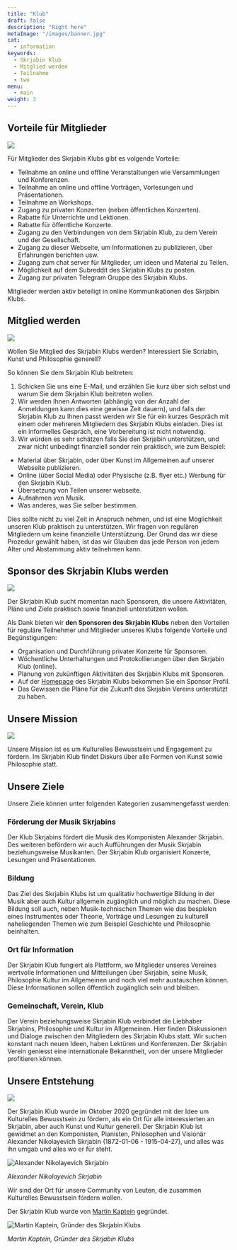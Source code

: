 ```yaml
---
title: "Klub"
draft: false
description: "Right here"
metaImage: "/images/banner.jpg" 
cat:
  - information
keywords:
  - Skrjabin Klub
  - Mitglied werden
  - Teilnahme
  - two
menu:
  - main
weight: 3
---
```


## Vorteile für Mitglieder

![](membership.jpg)

Für Mitglieder des Skrjabin Klubs gibt es volgende Vorteile:


- Teilnahme an online und offline Veranstaltungen wie Versammlungen und Konferenzen.
- Teilnahme an online und offline Vorträgen, Vorlesungen und Präsentationen.
- Teilnahme an Workshops.
- Zugang zu privaten Konzerten (neben öffentlichen Konzerten).
- Rabatte für Unterrichte und Lektionen.
- Rabatte für öffentliche Konzerte.
- Zugang zu den Verbindungen von dem Skrjabin Klub, zu dem Verein und der Gesellschaft.
- Zugang zu dieser Webseite, um Informationen zu publizieren, über Erfahrungen berichten usw.
- Zugang zum chat server für Mitglieder, um ideen und Material zu Teilen.
- Möglichkeit auf dem Subreddit des Skrjabin Klubs zu posten.
- Zugang zur privaten Telegram Gruppe des Skrjabin Klubs.

Mitglieder werden aktiv beteiligt in online Kommunikationen des Skrjabin Klubs.

## Mitglied werden

![](join.jpg)

Wollen Sie Mitglied des Skrjabin Klubs werden?
Interessiert Sie Scriabin, Kunst und Philosophie generell?

So können Sie dem Skrjabin Klub beitreten:

1. Schicken Sie uns eine E-Mail, und erzählen Sie kurz über sich selbst und warum Sie dem Skrjabin Klub beitreten wollen.
2. Wir werden Ihnen Antworten (abhängig von der Anzahl der Anmeldungen kann dies eine gewisse Zeit dauern), und falls der Skrjabin Klub zu Ihnen passt werden wir Sie für ein kurzes Gespräch mit einem oder mehreren Mitgliedern des Skrjabin Klubs einladen. Dies ist ein informelles Gespräch, eine Vorbereitung ist nicht notwendig.
3. Wir würden es sehr schätzen falls Sie den Skrjabin unterstützen, und zwar nicht unbedingt finanziell sonder rein praktisch, wie zum Beispiel:
- Material über Skrjabin, oder über Kunst im Allgemeinen auf unserer Webseite publizieren.
- Online (über Social Media) oder Physische (z.B. flyer etc.) Werbung für den Skrjabin Klub.
- Übersetzung von Teilen unserer webseite.
- Aufnahmen von Musik.
- Was anderes, was Sie selber bestimmen.

Dies sollte nicht zu viel Zeit in Anspruch nehmen, und ist eine Möglichkeit unseren Klub praktisch zu unterstützen.
Wir fragen von regulären Mitgliedern um keine finanzielle Unterstützung.
Der Grund das wir diese Prozedur gewählt haben, ist das wir Glauben das jede Person von jedem Alter und Abstammung aktiv teilnehmen kann.

## Sponsor des Skrjabin Klubs werden

![](sponsor.jpg)

Der Skrjabin Klub sucht momentan nach Sponsoren, die unsere Aktivitäten, Pläne und Ziele praktisch sowie finanziell unterstützen wollen.

Als Dank bieten wir **den Sponsoren des Skrjabin Klubs** neben den Vorteilen für reguläre Teilnehmer und Mitglieder unseres Klubs folgende Vorteile und Begünstigungen:

- Organisation und Durchführung privater Konzerte für Sponsoren.
- Wöchentliche Unterhaltungen und Protokollierungen über den Skrjabin Klub (online).
- Planung von zukünftigen Aktivitäten des Skrjabin Klubs mit Sponsoren.
- Auf der [Homepage](/de/) des Skrjabin Klubs bekommen Sie ein Sponsor Profil.
- Das Gewissen die Pläne für die Zukunft des Skrjabin Vereins unterstützt zu haben.

## Unsere Mission

![](mission.jpg)

Unsere Mission ist es um Kulturelles Bewusstsein und Engagement zu fördern.
Im Skrjabin Klub findet Diskurs über alle Formen von Kunst sowie Philosophie statt.

## Unsere Ziele

Unsere Ziele können unter folgenden Kategorien zusammengefasst werden:

### Förderung der Musik Skrjabins

Der Klub Skrjabins fördert die Musik des Komponisten Alexander Skrjabin.
Des weiteren befördern wir auch Aufführungen der Musik Skrjabin beziehungsweise Musikanten.
Der Skrjabin Klub organisiert Konzerte, Lesungen und Präsentationen.

### Bildung

Das Ziel des Skrjabin Klubs ist um qualitativ hochwertige Bildung in der Musik aber auch Kultur allgemein zugänglich und möglich zu machen.
Diese Bildung soll auch, neben Musik-technischen Themen wie das bespielen eines Instrumentes oder Theorie, Vorträge und Lesungen zu kulturell naheliegenden Themen wie zum Beispiel Geschichte und Philosophie beinhalten.

### Ort für Information

Der Skrjabin Klub fungiert als Plattform, wo Mitglieder unseres Vereines wertvolle Informationen und Mitteilungen über Skrjabin, seine Musik, Philosophie Kultur im Allgemeinen und noch viel mehr austauschen können.
Diese Informationen sollen öffentlich zugänglich sein und bleiben.

### Gemeinschaft, Verein, Klub

Der Verein beziehungsweise Skrjabin Klub verbindet die Liebhaber Skrjabins, Philosophie und Kultur im Allgemeinen.
Hier finden Diskussionen und Dialoge zwischen den Mitgliedern des Skrjabin Klubs statt.
Wir suchen konstant nach neuen Ideen, haben Lektüren und Konferenzen. Der Skrjabin Verein geniesst eine internationale Bekanntheit, von der unsere Mitglieder profitieren können.

## Unsere Entstehung

![](history.jpg)

Der Skrjabin Klub wurde im Oktober 2020 gegründet mit der Idee um Kulturelles Bewusstsein zu fördern, als ein Ort für alle interessierten an Skrjabin, aber auch Kunst und Kultur generell.
Der Skrjabin Klub ist gewidmet an den Komponisten, Pianisten, Philosophen und Visionär Alexander Nikolayevich Skrjabin (1872-01-06 - 1915-04-27), und alles was ihn umgab und alles wo er für steht.

![Alexander Nikolayevich Skrjabin](/images/pages/scriabin.jpg)

*Alexander Nikolayevich Skrjabin*

Wir sind der Ort für unsere Community von Leuten, die zusammen Kulturelles Bewusstsein fórdern wollen.

Der Skrjabin Klub wurde von [Martin Kaptein](https://kaptein.me/) gegründet.

![Martin Kaptein, Gründer des Skrjabin Klubs](/images/pages/martin.jpg)

*Martin Kaptein, Gründer des Skrjabin Klubs*

